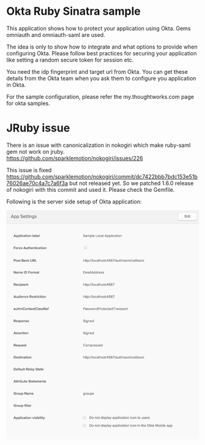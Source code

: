 Okta Ruby Sinatra sample
=========================

This application shows how to protect your application using Okta. Gems omniauth and omniauth-saml are used.

The idea is only to show how to integrate and what options to provide when configuring Okta. Please follow best practices for securing your application like setting a random secure token for session etc.

You need the idp fingerprint and target url from Okta. You can get
these details from the Okta team when you ask them to configure you
application in Okta.

For the sample configuration, please refer the my.thoughtworks.com
page for okta samples.

JRuby issue
=============

There is an issue with canonicalization in nokogiri which make
ruby-saml gem not work on jruby.
https://github.com/sparklemotion/nokogiri/issues/226

This issue is fixed
https://github.com/sparklemotion/nokogiri/commit/dc7422bbb7bdc153e51b76026ae70c4a7c7a6f3a
but not released yet. So we patched 1.6.0 release of nokogiri with
this commit and used it. Please check the Gemfile.

Following is the server side setup of Okta application:

![alt text](../okta-server-setup.png?raw=true "Okta Server Setup")